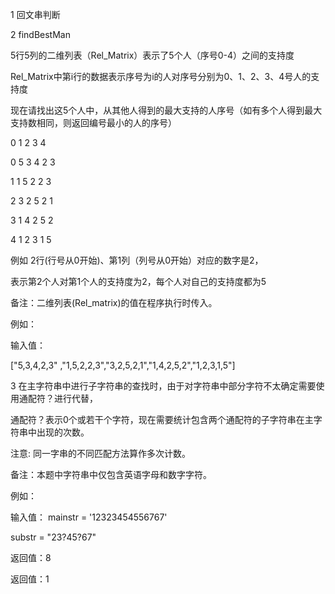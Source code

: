 
1  回文串判断


2  findBestMan

5行5列的二维列表（Rel_Matrix）表示了5个人（序号0-4）之间的支持度

Rel_Matrix中第i行的数据表示序号为i的人对序号分别为0、1、2、3、4号人的支持度

现在请找出这5个人中，从其他人得到的最大支持的人序号（如有多个人得到最大支持数相同，则返回编号最小的人的序号）

   0 1 2 3 4 
   
0  5 3 4 2 3 

1  1 5 2 2 3

2  3 2 5 2 1

3  1 4 2 5 2

4  1 2 3 1 5

例如 2行(行号从0开始)、第1列（列号从0开始）对应的数字是2，

表示第2个人对第1个人的支持度为2，每个人对自己的支持度都为5

备注：二维列表(Rel_matrix)的值在程序执行时传入。

例如：

输入值：

["5,3,4,2,3" ,"1,5,2,2,3","3,2,5,2,1","1,4,2,5,2","1,2,3,1,5"]

3 在主字符串中进行子字符串的查找时，由于对字符串中部分字符不太确定需要使用通配符？进行代替，

通配符？表示0个或若干个字符，现在需要统计包含两个通配符的子字符串在主字符串中出现的次数。

注意: 同一字串的不同匹配方法算作多次计数。

备注：本题中字符串中仅包含英语字母和数字字符。

例如：

输入值： mainstr = '12323454556767'

substr = "23?45?67"

返回值：8  









返回值：1







